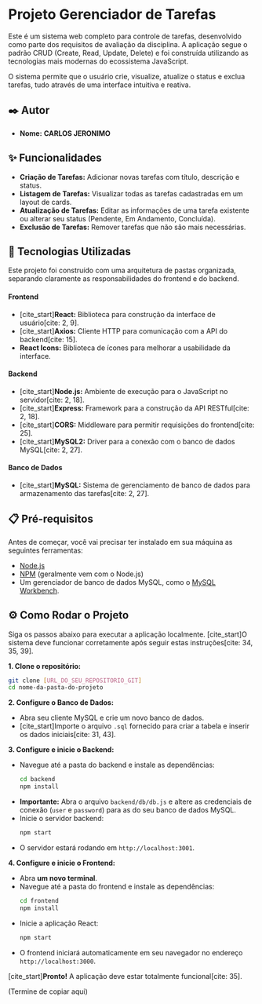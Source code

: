 # Projeto Gerenciador de Tarefas

Este é um sistema web completo para controle de tarefas, desenvolvido como parte dos requisitos de avaliação da disciplina. A aplicação segue o padrão CRUD (Create, Read, Update, Delete) e foi construída utilizando as tecnologias mais modernas do ecossistema JavaScript.

O sistema permite que o usuário crie, visualize, atualize o status e exclua tarefas, tudo através de uma interface intuitiva e reativa.

## ✒️ Autor

  * **Nome:** **CARLOS JERONIMO**

## ✨ Funcionalidades

  * **Criação de Tarefas:** Adicionar novas tarefas com título, descrição e status.
  * **Listagem de Tarefas:** Visualizar todas as tarefas cadastradas em um layout de cards.
  * **Atualização de Tarefas:** Editar as informações de uma tarefa existente ou alterar seu status (Pendente, Em Andamento, Concluída).
  * **Exclusão de Tarefas:** Remover tarefas que não são mais necessárias.

## 🚀 Tecnologias Utilizadas

Este projeto foi construído com uma arquitetura de pastas organizada, separando claramente as responsabilidades do frontend e do backend.

#### **Frontend**

  * [cite\_start]**React:** Biblioteca para construção da interface de usuário[cite: 2, 9].
  * [cite\_start]**Axios:** Cliente HTTP para comunicação com a API do backend[cite: 15].
  * **React Icons:** Biblioteca de ícones para melhorar a usabilidade da interface.

#### **Backend**

  * [cite\_start]**Node.js:** Ambiente de execução para o JavaScript no servidor[cite: 2, 18].
  * [cite\_start]**Express:** Framework para a construção da API RESTful[cite: 2, 18].
  * [cite\_start]**CORS:** Middleware para permitir requisições do frontend[cite: 25].
  * [cite\_start]**MySQL2:** Driver para a conexão com o banco de dados MySQL[cite: 2, 27].

#### **Banco de Dados**

  * [cite\_start]**MySQL:** Sistema de gerenciamento de banco de dados para armazenamento das tarefas[cite: 2, 27].

## 📋 Pré-requisitos

Antes de começar, você vai precisar ter instalado em sua máquina as seguintes ferramentas:

  * [Node.js](https://nodejs.org/en/)
  * [NPM](https://www.google.com/search?q=https://www.npmjs.com/) (geralmente vem com o Node.js)
  * Um gerenciador de banco de dados MySQL, como o [MySQL Workbench](https://www.mysql.com/products/workbench/).

## ⚙️ Como Rodar o Projeto

Siga os passos abaixo para executar a aplicação localmente. [cite\_start]O sistema deve funcionar corretamente após seguir estas instruções[cite: 34, 35, 39].

**1. Clone o repositório:**

```bash
git clone [URL_DO_SEU_REPOSITORIO_GIT]
cd nome-da-pasta-do-projeto
```

**2. Configure o Banco de Dados:**

  * Abra seu cliente MySQL e crie um novo banco de dados.
  * [cite\_start]Importe o arquivo `.sql` fornecido para criar a tabela e inserir os dados iniciais[cite: 31, 43].

**3. Configure e inicie o Backend:**

  * Navegue até a pasta do backend e instale as dependências:
    ```bash
    cd backend
    npm install
    ```
  * **Importante:** Abra o arquivo `backend/db/db.js` e altere as credenciais de conexão (`user` e `password`) para as do seu banco de dados MySQL.
  * Inicie o servidor backend:
    ```bash
    npm start
    ```
  * O servidor estará rodando em `http://localhost:3001`.

**4. Configure e inicie o Frontend:**

  * Abra **um novo terminal**.
  * Navegue até a pasta do frontend e instale as dependências:
    ```bash
    cd frontend
    npm install
    ```
  * Inicie a aplicação React:
    ```bash
    npm start
    ```
  * O frontend iniciará automaticamente em seu navegador no endereço `http://localhost:3000`.

[cite\_start]**Pronto\!** A aplicação deve estar totalmente funcional[cite: 35].

(Termine de copiar aqui)
